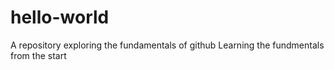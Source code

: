 # hello-world
A repository exploring the fundamentals of github
Learning the fundmentals from the start
